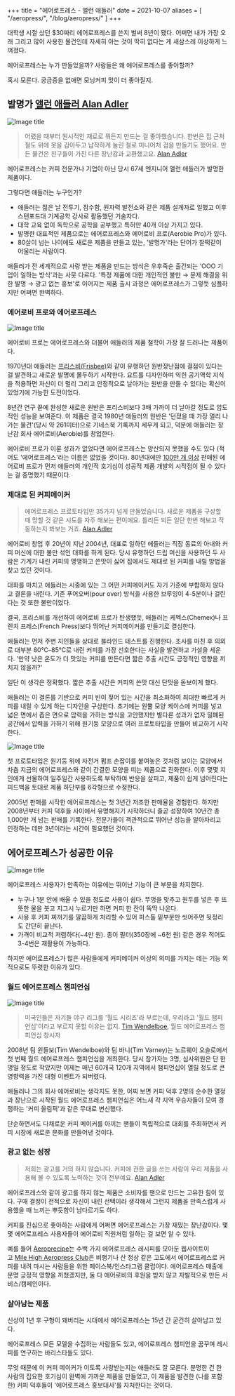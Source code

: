 +++
title = "에어로프레스 - 앨런 애들러"
date = 2021-10-07
aliases = [
    "/aeropress/",
    "/blog/aeropress/"
]
+++

대학생 시절 샀던 $30짜리 에어로프레스를 쓴지 벌써 8년이 됐다. 어쩌면 내가 가장 오래 그리고 많이 사용한 물건인데 자세히 아는 것이 딱히 없다는 게 새삼스레 이상하게 느껴졌다.

에어로프레스는 누가 만들었을까? 사람들은 왜 에어로프레스를 좋아할까?

혹시 모른다. 궁금증을 없애면 모닝커피 맛이 더 좋아질지.

## 발명가 [앨런 애들러 Alan Adler](https://www.wired.com/2015/03/first-alan-adler-invented-the-aerobie-now-hes-created-the-perfect-cup-of-coffee/)

![Image title](https://bear-images.sfo2.cdn.digitaloceanspaces.com/kang-1662220644.webp)

> 어렸을 때부터 원시적인 재료로 뭐든지 만드는 걸 좋아했습니다. 한번은 집 근처 철도 위에 못을 감아두고 납작하게 눌린 철로 미니어처 검을 만들기도 했어요. 만든 물건은 친구들이 가진 다른 장난감과 교환했고요.
> [Alan Adler](https://www.wired.com/2015/03/first-alan-adler-invented-the-aerobie-now-hes-created-the-perfect-cup-of-coffee/)

에어로프레스는 커피 전문가나 기업이 아닌 당시 67세 엔지니어 앨런 애들러가 발명한 제품이다.

그렇다면 애들러는 누구인가?

* 애들러는 젊은 날 전투기, 잠수함, 원자력 발전소와 같은 제품 설계자로 일했고 이후 스탠포드대 기계공학 강사로 활동했던 기술자다.
* 대학 교육 없이 독학으로 공학을 공부했고 특허만 40개 이상 가지고 있다.
* 발명한 대표적인 제품으로는 에어로프레스와 에어로비 프로(Aerobie Pro)가 있다.
* 80살이 넘는 나이에도 새로운 제품을 만들고 있는, '발명가'라는 단어가 찰떡같이 어울리는 사람이다.

애들러가 전 세계적으로 사랑 받는 제품을 만드는 방식은 우후죽순 출간되는 'OOO 기업이 일하는 방식'과는 사뭇 다르다. '특정 제품에 대한 개인적인 불만 → 문제 해결을 위한 발명 → 광고 없는 홍보'로 이어지는 제품 출시 과정은 에어로프레스가 그렇듯 심플하지만 어쩌면 완벽하다.

### 에어로비 프로와 에어로프레스

![Image title](https://bear-images.sfo2.cdn.digitaloceanspaces.com/kang-1662220660.webp)

에어로비 프로는 에어로프레스와 더불어 애들러의 제품 철학이 가장 잘 드러나는 제품이다.

1970년대 애들러는 [프리스비(Frisbee)](https://ko.wikipedia.org/wiki/%EC%9B%90%EB%B0%98_%EC%9E%A5%EB%82%9C%EA%B0%90)와 같이 유행하던 원반장난점에 결점이 있다는 걸 발견하고 새로운 발명에 몰두하기 시작한다. 요트를 디자인하며 익힌 공기역학 지식을 적용하면 자신이 더 멀리 그리고 안정적으로 날아가는 원반을 만들 수 있다는 확신이 있었기에 가능한 도전이었다.

8년간 연구 끝에 완성한 새로운 원반은 프리스비보다 3배 가까이 더 날아갈 정도로 압도적인 성능을 보여준다. 이 제품은 결국 1980년 애들러의 원반은 '던졌을 때 가장 멀리 나가는 물건'(당시 약 261미터)으로 기네스북 기록까지 세우게 되고, 덕분에 애들러는 장난감 회사 에어로비(Aerobie)를 창업한다.

에어로비 프로가 이룬 성과가 없었다면 에어로프레스는 양산되지 못했을 수도 있다 (적어도 '에어로프레스'라는 이름은 없었을 것이다). 80년대에만 [100만 개 이상](https://en.wikipedia.org/wiki/Aerobie) 판매된 에어로비 프로가 먼저 애들러의 개인적 호기심이 성공적 제품 개발의 시작점이 될 수 있다는 걸 증명했기 때문이다.

### 제대로 된 커피메이커

> 에어로프레스 프로토타입만 35가지 넘게 만들었습니다. 새로운 제품을 구상할 때 망할 것 같은 시도를 자주 해보는 편이에요. 틀리든 되든 일단 한번 해보고 작동하는지 봐보는 거죠.
> [Alan Adler](https://vimeo.com/ondemand/aeropressmovie)

에어로비 창업 후 20년이 지난 2004년, 대표로 일하던 애들러는 직장 동료의 아내와 커피 머신에 대한 불만 섞인 대화를 하게 된다. 당시 유행하던 드립 머신을 사용하던 두 사람은 기계가 내린 커피의 맹맹하고 쓴맛이 싫어 집에서도 제대로 된 커피를 내릴 방법을 찾고 있던 것이다.

대화를 마치고 애들러는 시중에 있는 그 어떤 커피메이커도 자기 기준에 부합하지 않다고 결론을 내린다. 기존 푸어오버(pour over) 방식을 사용한 브루잉이 4-5분이나 걸린다는 것 또한 불만이었다.

결국, 프리스비를 개선하여 에어로비 프로가 탄생했듯, 애들러는 케멕스(Chemex)나 프렌치 프레스(French Press)보다 뛰어난 커피메이커를 만들기로 결심한다.

애들러는 먼저 주변 지인들을 상대로 블라인드 테스트를 진행한다. 조사를 마친 후 의외로 대부분 80℃–85℃로 내린 커피를 가장 선호한다는 사실을 발견하고 가설을 세운다. '만약 낮은 온도가 더 맛있는 커피를 만든다면 짧은 추출 시간도 긍정적인 영향을 끼치지 않을까?'

일단 이 생각은 정확했다. 짧은 추출 시간은 커피의 쓴맛 대신 단맛을 돋보이게 했다.

애들러는 이 결론를 기반으로 커피 빈이 젖어 있는 시간을 최소화하여 최대한 빠르게 커피를 내릴 수 있게 하는 디자인을 구상한다. 초기에는 원뿔 모양 케이스에 커피를 넣고 넓은 면에서 좁은 면으로 압력을 가하는 방식을 고안했지만 별다른 성과가 없자 밀폐된 공간에서 압력을 가하기 위해 원기둥 모양으로 여러 프로토타입을 만들어 비교하기 시작한다.

![Image title](https://bear-images.sfo2.cdn.digitaloceanspaces.com/kang-1662220673.webp)

첫 프로토타입은 원기둥 위에 자전거 펌프 손잡이를 붙여놓은 것처럼 보이는 모양에서 차츰 지금의 에어로프레스와 같이 간결한 모양을 띠는 제품으로 진화한다. 이후 몇몇 지인에게 선물하여 일주일간 사용하도록 부탁하여 반응을 살피고, 제품이 쉽게 넘어진다는 피드백을 토대로 제품 하단부를 6각형으로 수정한다.

2005년 판매를 시작한 에어로프레스는 첫 3년간 저조한 판매율을 경험한다. 하지만 2008년부터 커피 덕후들 사이에서 유명해지기 시작하더니 줄곧 성장하여 10년간 총 1,000만 개 넘는 판매를 기록한다. 전문가들이 객관적으로 뛰어난 성능을 알아차리고 인정하는 데만 3년이라는 시간이 필요했던 것이다.

## 에어로프레스가 성공한 이유

![Image title](https://bear-images.sfo2.cdn.digitaloceanspaces.com/kang-1662220682.webp)

에어로프레스 사용자가 만족하는 이유에는 뛰어난 기능이 큰 부분을 차지한다.

* 누구나 1분 안에 배울 수 있을 정도로 사용이 쉽다. 뚜껑을 맞추고 원두를 넣은 후 뜨뜻한 물을 붓고 지그시 누르기만 하면 커피 한 잔이 뚝딱 나온다.
* 사용 후 커피 찌꺼기를 깔끔하게 처리할 수 있어 피스톨 밑부분만 씻어주면 뒷정리도 간단히 끝난다.
* 가격이 비교적 저렴하다(\~4만 원). 종이 필터(350장에 \~6천 원) 같은 경우 적어도 3-4번은 재활용이 가능하다.

하지만 에어로프레스가 많은 사람들에게 커피메이커 이상의 의미를 가지는 데는 기능 외적으로도 뚜렷한 이유가 있다.

### 월드 에어로프레스 챔피언십

![Image title](https://bear-images.sfo2.cdn.digitaloceanspaces.com/kang-1662220689.webp)

> 미국인들은 자기들 야구 리그를 '월드 시리즈'라 부르는데, 우리라고 '월드 챔피언십'이라고 부르지 못할 이유는 없지.
> [Tim Wendelboe](https://vimeo.com/ondemand/aeropressmovie), 월드 에어로프레스 챔피언십 창시자

2008년 팀 윈들보(Tim Wendelboe)와 팀 바니(Tim Varney)는 노르웨이 오슬로에서 첫 번째 월드 에어로프레스 챔피언십을 개최한다. 당시 참가자는 3명, 심사위원은 단 한 명일 정도로 작았지만 이제는 매년 60개국 120개 지역에서 챔피언십이 열릴 정도로 큰 영향력을 가진 대형 이벤트가 되버렸다.

애들러나 그의 회사 에어로비는 생각지도 못한, 어찌 보면 커피 덕후 2명의 순수한 열정과 장난으로 시작된 월드 에어로프레스 챔피언십은 어느새 각 지역 우승자들이 모여 경쟁하는 '커피 올림픽'과 같은 무대로 변신했다.

단순하면서도 다채로운 커피 메이커를 아끼는 팬들이 독립적으로 대회를 주최하면서 커피 시장에 새로운 문화를 만들어낸 것이다.

### 광고 없는 성장

> 저희는 광고를 거의 하지 않습니다. 커피에 관한 글을 쓰는 사람이 우리 제품을 사용해 볼 수 있도록 노력하는 것이 전부예요.
> [Alan Adler](https://www.wired.com/2015/03/first-alan-adler-invented-the-aerobie-now-hes-created-the-perfect-cup-of-coffee/)

에어로프레스와 같이 광고를 하지 않는 제품은 소비자를 팬으로 만드는 고유한 힘이 있다. 구매 결정이 전적으로 자신이 내린 선택이라 생각해서 그런지 제품을 만족스럽게 사용했을 때 느끼는 뿌듯함이 남다르기도 하다.

커피를 진심으로 좋아하는 사람에게 어쩌면 에어로프레스는 가장 재밌는 장난감이다. 몇몇 에어로프레스 사용자들이 에어로비 직원처럼 일하는 걸 보면 알 수 있다.

예를 들어 [Aeroprecipe](https://aeroprecipe.com/)는 수백 가지 에어로프레스 레시피를 모아둔 웹사이트이고 [Mile High Aeropress Club](https://www.facebook.com/MileHighAeropressClub/)은 비행기나 산 정상 같은 고도에서 에어로프레스로 커피를 내려 마시는 사람들을 위한 페이스북/인스타그램 클럽이다. 에어로프레스 매출에 분명 긍정적 영향을 끼쳤겠지만, 둘 다 에어로비의 후원을 받지 않고 자발적으로 만든 서비스/캠페인이다.

### 살아남는 제품

신상이 1년 후 구형이 돼버리는 시대에서 에어로프레스는 15년 간 굳건히 살아남고 있다.

에어로프레스 모든 모델을 수집하는 사람들도 있고, 에어로프레스 챔피언을 꿈꾸며 레시피를 연구하는 바리스타들도 있다.

무엇 때문에 이 커피 메이커가 이토록 사랑받는지는 애들러도 잘 모른다. 분명한 건 한 사람의 집요한 호기심이 완벽에 가까운 제품을 만들었고, 이 제품을 발견한 (나를 포함한) 커피 덕후들이 '에어로프레스 홍보대사'를 자처한다는 것이다.